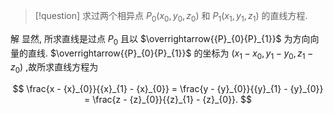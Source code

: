 > [!question] 
> 求过两个相异点 ${P}_{0}\left( {{x}_{0},{y}_{0},{z}_{0}}\right)$ 和 ${P}_{1}\left( {{x}_{1},{y}_{1},{z}_{1}}\right)$ 的直线方程.

解 
显然, 所求直线是过点 ${P}_{0}$ 且以 $\overrightarrow{{P}_{0}{P}_{1}}$ 为方向向量的直线. 
$\overrightarrow{{P}_{0}{P}_{1}}$ 的坐标为 $\left( {{x}_{1} - {x}_{0},{y}_{1} - {y}_{0},{z}_{1} - {z}_{0}}\right)$ ,故所求直线方程为

$$
\frac{x - {x}_{0}}{{x}_{1} - {x}_{0}} = \frac{y - {y}_{0}}{{y}_{1} - {y}_{0}} = \frac{z - {z}_{0}}{{z}_{1} - {z}_{0}}.
$$